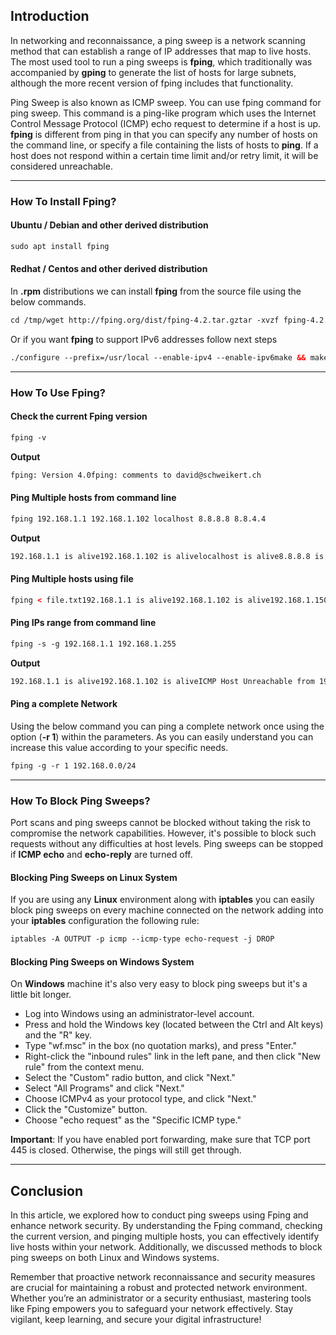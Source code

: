 ## Introduction

In networking and reconnaissance, a ping sweep is a network scanning method that can establish a range of IP addresses that map to live hosts. The most used tool to run a ping sweeps is **fping**, which traditionally was accompanied by **gping** to generate the list of hosts for large subnets, although the more recent version of fping includes that functionality.

Ping Sweep is also known as ICMP sweep. You can use fping command for ping sweep. This command is a ping-like program which uses the Internet Control Message Protocol (ICMP) echo request to determine if a host is up. **fping** is different from ping in that you can specify any number of hosts on the command line, or specify a file containing the lists of hosts to **ping**. If a host does not respond within a certain time limit and/or retry limit, it will be considered unreachable.

* * *

### How To Install Fping?

#### Ubuntu / Debian and other derived distribution

```html
sudo apt install fping
```

#### Redhat / Centos and other derived distribution

In **.rpm** distributions we can install **fping** from the source file using the below commands.

```html
cd /tmp/wget http://fping.org/dist/fping-4.2.tar.gztar -xvzf fping-4.2.tar.gzcd fping-4.2/./configuremake && make install
```

Or if you want **fping** to support IPv6 addresses follow next steps

```html
./configure --prefix=/usr/local --enable-ipv4 --enable-ipv6make && make install
```

* * *

### How To Use Fping?

#### Check the current Fping version

```html
fping -v
```

**Output**

```html
fping: Version 4.0fping: comments to david@schweikert.ch
```

#### Ping Multiple hosts from command line

```html
fping 192.168.1.1 192.168.1.102 localhost 8.8.8.8 8.8.4.4
```

**Output**

```html
192.168.1.1 is alive192.168.1.102 is alivelocalhost is alive8.8.8.8 is alive8.8.4.4 is alive
```

#### Ping Multiple hosts using file

```html
fping < file.txt192.168.1.1 is alive192.168.1.102 is alive192.168.1.150 is unreachablelocalhost is alive192.168.147.2 is alive8.8.8.8 is alive8.8.4.4 is alive
```

#### Ping IPs range from command line

```html
fping -s -g 192.168.1.1 192.168.1.255
```

**Output**

```html
192.168.1.1 is alive192.168.1.102 is aliveICMP Host Unreachable from 192.168.1.102 for ICMP Echo sent to 192.168.1.2ICMP Host Unreachable from 192.168.1.102 for ICMP Echo sent to 192.168.1.3ICMP Host Unreachable from 192.168.1.102 for ICMP Echo sent to 192.168.1.4ICMP Host Unreachable from 192.168.1.102 for ICMP Echo sent to 192.168.1.5[...]192.168.1.1 is unreachable192.168.1.2 is unreachable192.168.1.3 is unreachable192.168.1.4 is unreachable192.168.1.5 is unreachable[...] 255 targets 2 alive 253 unreachable 0 unknown addresses 253 timeouts (waiting for a response) 1014 ICMP Echos sent 2 ICMP Echo Replies received 1008 other ICMP received 0.05 ms (min round trip time) 1.71 ms (avg round trip time) 3.37 ms (max round trip time) 12.003 sec (elapsed real time)
```

#### Ping a complete Network

Using the below command you can ping a complete network once using the option (**\-r 1**) within the parameters. As you can easily understand you can increase this value according to your specific needs.

```html
fping -g -r 1 192.168.0.0/24
```

* * *

### How To Block Ping Sweeps?

Port scans and ping sweeps cannot be blocked without taking the risk to compromise the network capabilities. However, it's possible to block such requests without any difficulties at host levels. Ping sweeps can be stopped if **ICMP echo** and **echo-reply** are turned off.

#### Blocking Ping Sweeps on Linux System

If you are using any **Linux** environment along with **iptables** you can easily block ping sweeps on every machine connected on the network adding into your **iptables** configuration the following rule:

```html
iptables -A OUTPUT -p icmp --icmp-type echo-request -j DROP
```

#### Blocking Ping Sweeps on Windows System

On **Windows** machine it's also very easy to block ping sweeps but it's a little bit longer.

- Log into Windows using an administrator-level account.
- Press and hold the Windows key (located between the Ctrl and Alt keys) and the "R" key.
- Type "wf.msc" in the box (no quotation marks), and press "Enter."
- Right-click the "inbound rules" link in the left pane, and then click "New rule" from the context menu.
- Select the "Custom" radio button, and click "Next."
- Select "All Programs" and click "Next."
- Choose ICMPv4 as your protocol type, and click "Next."
- Click the "Customize" button.
- Choose "echo request" as the "Specific ICMP type."

**Important**: If you have enabled port forwarding, make sure that TCP port 445 is closed. Otherwise, the pings will still get through.

* * *

## Conclusion


In this article, we explored how to conduct ping sweeps using Fping and enhance network security. By understanding the Fping command, checking the current version, and pinging multiple hosts, you can effectively identify live hosts within your network. Additionally, we discussed methods to block ping sweeps on both Linux and Windows systems.

Remember that proactive network reconnaissance and security measures are crucial for maintaining a robust and protected network environment. Whether you’re an administrator or a security enthusiast, mastering tools like Fping empowers you to safeguard your network effectively. Stay vigilant, keep learning, and secure your digital infrastructure!